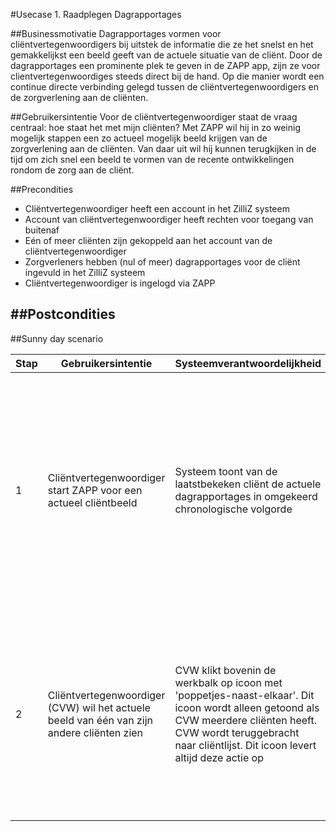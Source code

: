 #Usecase 1. Raadplegen Dagrapportages

##Businessmotivatie
Dagrapportages vormen voor cliëntvertegenwoordigers bij uitstek de informatie die ze het snelst en het gemakkelijkst een beeld geeft van de actuele situatie van de cliënt. Door de dagrapportages een prominente plek te geven in de ZAPP app, zijn ze voor clientvertegenwoordiges steeds direct bij de hand. Op die manier wordt een continue directe verbinding gelegd tussen de cliëntvertegenwoordigers en de zorgverlening aan de cliënten.

##Gebruikersintentie
Voor de cliëntvertegenwoordiger staat de vraag centraal: hoe staat het met mijn cliënten? Met ZAPP wil hij in zo weinig mogelijk stappen een zo actueel mogelijk beeld krijgen van de zorgverlening aan de cliënten. Van daar uit wil hij kunnen terugkijken in de tijd om zich snel een beeld te vormen van de recente ontwikkelingen rondom de zorg aan de cliënt.

##Precondities
- Cliëntvertegenwoordiger heeft een account in het ZilliZ systeem
- Account van cliëntvertegenwoordiger heeft rechten voor toegang van buitenaf
- Eén of meer cliënten zijn gekoppeld aan het account van de cliëntvertegenwoordiger
- Zorgverleners hebben (nul of meer) dagrapportages voor de cliënt ingevuld in het ZilliZ systeem
- Cliëntvertegenwoordiger is ingelogd via ZAPP

##Postcondities
- 

##Sunny day scenario
<table><thead><tr>
<th>Stap</th><th>Gebruikersintentie</th><th>Systeemverantwoordelijkheid</th><th>Opmerkingen</th>
</tr></thead><tbody>

<tr><td>1</td><td>
  Cliëntvertegenwoordiger start ZAPP voor een actueel cliëntbeeld
</td><td>
  Systeem toont van de laatstbekeken cliënt de actuele dagrapportages in omgekeerd chronologische volgorde
</td><td>
  <ul><li><b>Besluit:</b> alle cliënten van een cliëntvertegenwoordiger zitten binnen één bepaalde zorgboerderij; zie issue #5
  </li><li><b>Besluit:</b> de eerst getoonde cliënt is de laatst bekeken cliënt - geen cliëntselectie ervoor zetten; zo blijft het snel, simpel en intuïtief
  </li><li><b>Vraag:</b> tot hoe ver terug in de tijd worden de dagrapportages initieel opgehaald?
  </li></ul>
</td></tr>

<tr><td>2</td><td>
  Cliëntvertegenwoordiger (CVW) wil het actuele beeld van één van zijn andere cliënten zien
</td><td>
  CVW klikt bovenin de werkbalk op icoon met 'poppetjes-naast-elkaar'. Dit icoon wordt alleen getoond als CVW meerdere cliënten heeft. CVW wordt teruggebracht naar cliëntlijst. Dit icoon levert altijd deze actie op
</td><td>
  <ul><li><b>Voorstel:</b> knoppenbalk bovenin bevat icoon 'poppetjes-naast-elkaar', icoon 'rapportage', icoon 'contact' en icoon 'informatie'
  </li><li><b>Besluit:</b> icoon 'rapportage' is alleen aanklikbaar als cliënt gekozen is. CVW wordt dan weer teruggebracht naar eerste beschikbare dagrapportage van gekozen cliënt.
  </li></ul>
</td></tr>

<!--
<tr><td></td><td>
</td><td>
</td><td>
</td></tr>
-->
